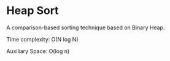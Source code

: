 # Heap Sort

A comparison-based sorting technique based on Binary Heap.

Time complexity: O(N log N)

Auxiliary Space: O(log n)
